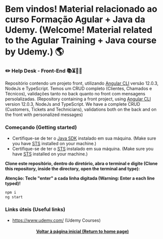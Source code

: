 # Bem vindos! Material relacionado ao curso Formação Agular + Java da Udemy. (Welcome! Material related to the Agular Training + Java course by Udemy.) 🌎

### ✏️ Help Desk - Front-End 📚⏳🤔😉

Repositório contendo um projeto front, utilizando [Angular CLI](https://github.com/angular/angular-cli) versão 12.0.3,  NodeJs e TypeScript. Temos um CRUD completo (Clientes, Chamados e Técnicos), validações tanto no back quanto no front com mensagens persolalizadas. (Repository containing a front project, using [Angular CLI](https://github.com/angular/angular-cli) version 12.0.3, NodeJs and TypeScript. We have a complete CRUD (Customers, Tickets and Technicians), validations both on the back and on the front with personalized messages)

### Começando (Getting started)

- Certifique-se de ter o [Java SDK](https://www.oracle.com/java/technologies/downloads/) instalado em sua máquina. (Make sure you have [STS](https://spring.io/tools) installed on your machine.)
- Certifique-se de ter o [STS](https://spring.io/tools) instalado em sua máquina. (Make sure you have [STS](https://spring.io/tools) installed on your machine.)

**Clone este reposítório, dentro do diretório, abra o terminal e digite (Clone this repository, inside the directory, open the terminal and type):**

**Atenção: Tecle "enter" a cada linha digitada (Warning: Enter a each line typed)!**

```bash
npm i
ng start
```

### Links úteis (Useful links)
+ https://www.udemy.com/ (Udemy Courses)

<h4 align="center"><a href="https://github.com/luciano-da-cruz-jr">Voltar à página inicial (Return to home page)</a></h4>
